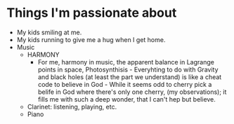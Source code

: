 # Things I'm passionate about

* My kids smiling at me.
* My kids running to give me a hug when I get home.
* Music
	* HARMONY
		* For me, harmony in music, the apparent balance in Lagrange points in space, Photosynthisis - Everyhting to do with Gravity and black holes (at least the part we understand) is like a cheat code to believe in God - While it seems odd to cherry pick a belife in God where there's only one cherry, (my observations); it fills me with such a deep wonder, that I can't hep but believe.
	* Clarinet: listening, playing, etc.
	* Piano
